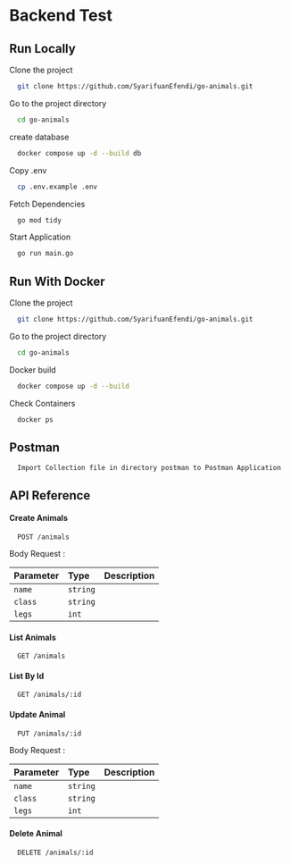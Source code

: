 
# Backend Test




## Run Locally

Clone the project

```bash
  git clone https://github.com/SyarifuanEfendi/go-animals.git
```

Go to the project directory

```bash
  cd go-animals
```

create database

```bash
  docker compose up -d --build db
```

Copy .env

```bash
  cp .env.example .env
```

Fetch Dependencies

```bash
  go mod tidy
```

Start Application

```bash
  go run main.go
```


## Run With Docker

Clone the project

```bash
  git clone https://github.com/SyarifuanEfendi/go-animals.git
```

Go to the project directory

```bash
  cd go-animals
```

Docker build

```bash
  docker compose up -d --build
```

Check Containers

```bash
  docker ps
```

## Postman

```
  Import Collection file in directory postman to Postman Application
```

## API Reference

#### Create Animals

```http
  POST /animals
```

Body Request :

| Parameter | Type     | Description                |
| :-------- | :------- | :------------------------- |
| `name` | `string` |  |
| `class` | `string` |  |
| `legs` | `int` |  |

#### List Animals

```http
  GET /animals
```

#### List By Id

```http
  GET /animals/:id
```
#### Update Animal

```http
  PUT /animals/:id
```
Body Request :

| Parameter | Type     | Description                       |
| :-------- | :------- | :-------------------------------- |
| `name`      | `string` | |
| `class`      | `string` |  |
| `legs`      | `int` |  |

#### Delete Animal

```http
  DELETE /animals/:id
```